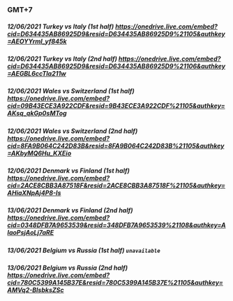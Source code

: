 ### GMT+7
##### 12/06/2021 Turkey vs Italy (1st half) https://onedrive.live.com/embed?cid=D634435AB86925D9&resid=D634435AB86925D9%21105&authkey=AEOYYrmI_yf845k
##### 12/06/2021 Turkey vs Italy (2nd half) https://onedrive.live.com/embed?cid=D634435AB86925D9&resid=D634435AB86925D9%21106&authkey=AEGBL6ccTla211w
##### 12/06/2021 Wales vs Switzerland (1st half) https://onedrive.live.com/embed?cid=09B43ECE3A922CDF&resid=9B43ECE3A922CDF%21105&authkey=AKsq_qkGp0sMTog
##### 12/06/2021 Wales vs Switzerland (2nd half) https://onedrive.live.com/embed?cid=8FA9B064C242D83B&resid=8FA9B064C242D83B%21105&authkey=AKbyMQ6Hu_KXEio
##### 12/06/2021 Denmark vs Finland (1st half) https://onedrive.live.com/embed?cid=2ACE8CBB3A87518F&resid=2ACE8CBB3A87518F%21105&authkey=AHiaXNpAj4P8-Is
##### 13/06/2021 Denmark vs Finland (2nd half) https://onedrive.live.com/embed?cid=0348DFB7A9653539&resid=348DFB7A9653539%21108&authkey=AIaoPsjAoLj7aRE
##### 13/06/2021 Belgium vs Russia (1st half)  `unavailable`
##### 13/06/2021 Belgium vs Russia (2nd half) https://onedrive.live.com/embed?cid=780C5399A145B37E&resid=780C5399A145B37E%21105&authkey=AMVq2-BlsbksZSc
